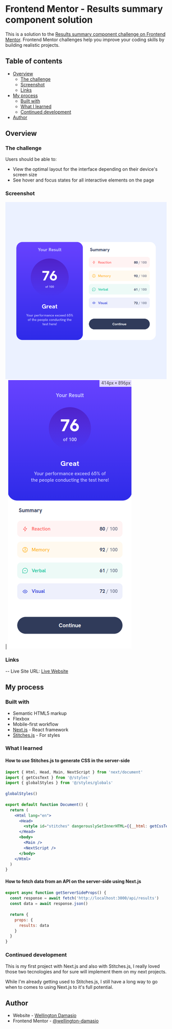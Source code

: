 # Frontend Mentor - Results summary component solution

This is a solution to the [Results summary component challenge on Frontend Mentor](https://www.frontendmentor.io/challenges/results-summary-component-CE_K6s0maV). Frontend Mentor challenges help you improve your coding skills by building realistic projects. 

## Table of contents

- [Overview](#overview)
  - [The challenge](#the-challenge)
  - [Screenshot](#screenshot)
  - [Links](#links)
- [My process](#my-process)
  - [Built with](#built-with)
  - [What I learned](#what-i-learned)
  - [Continued development](#continued-development)
- [Author](#author)

## Overview

### The challenge

Users should be able to:

- View the optimal layout for the interface depending on their device's screen size
- See hover and focus states for all interactive elements on the page

### Screenshot

![](./screenshots/desktop.png) | ![](./screenshots/mobile.png)

### Links
-- Live Site URL: <a href="https://result-summary-damasio.netlify.app/">Live Website</a>

## My process

### Built with

- Semantic HTML5 markup
- Flexbox
- Mobile-first workflow
- [Next.js](https://nextjs.org/) - React framework
- [Stitches.js](https://stitches.dev/) - For styles

### What I learned

#### How to use Stitches.js to generate CSS in the server-side

```jsx
import { Html, Head, Main, NextScript } from 'next/document'
import { getCssText } from '@/styles'
import { globalStyles } from '@/styles/globals'

globalStyles()

export default function Document() {
  return (
    <Html lang="en">
      <Head>
        <style id="stitches" dangerouslySetInnerHTML={{__html: getCssText()}}></style>
      </Head>
      <body>
        <Main />
        <NextScript />
      </body>
    </Html>
  )
}
```

#### How to fetch data from an API on the server-side using Next.js

```js
export async function getServerSideProps() {
  const response = await fetch('http://localhost:3000/api/results')
  const data = await response.json()

  return {
    props: {
      results: data
    }
  }
}
```

### Continued development

This is my first project with Next.js and also with Stitches.js, I really loved those two tecnologies and for sure will implement them on my next projects.

While I'm already getting used to Stitches.js, I still have a long way to go when to comes to using Next.js to it's full potential.

## Author

- Website - [Wellington Damasio](https://wellingtondamasio.com)
- Frontend Mentor - [@wellington-damasio](https://www.frontendmentor.io/profile/wellington-damasio)
